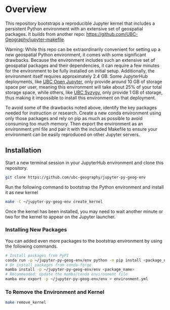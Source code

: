 # Overview

This repository bootstraps a reproducible Jupyter kernel that includes a persistent Python environment with an extensive set of geospatial packages. It builds from another repo: https://github.com/UBC-Geography/jupyter-makefile.

Warning: While this repo can be extraordinarily convenient for setting up a new geospatial Python environment, it comes with some significant drawbacks. Because the environment includes such an extensive set of geospatial packages and their dependencies, it can require a few minutes for the environment to be fully installed on initial setup. Additionally, the environment itself requires approximately 2.4 GB. Some JupyterHub deployments, like [UBC Open Jupyter](https://open.jupyter.ubc.ca), only provide around 10 GB of storage space per user, meaning this environment will take about 25% of your total storage space, while others, like [UBC Syzygy](https://ubc.syzygy.ca), only provide 1 GB of storage, thus making it impossible to install this environment on that deployment.

To avoid some of the drawbacks noted above, identify the key packages needed for instruction or research. Create a new conda environment using only those packages and rely on pip as much as possible to avoid consuming too much memory. Then export the environment as an environment.yml file and pair it with the included Makefile to ensure your environment can be easily reproduced on other Jupyter servers.

## Installation

Start a new terminal session in your JupyterHub environment and clone this repository.

```bash
git clone https://github.com/ubc-geography/jupyter-py-geog-env
```

Run the following command to bootstrap the Python environment and install it as new kernel

```bash
make -C ~/jupyter-py-geog-env create_kernel
```

Once the kernel has been installed, you may need to wait another minute or two for the kernel to appear on the Jupyter launcher.

### Installing New Packages

You can added even more packages to the bootstrap environment by using the following commands.

```bash
# Install packages from PyPI
conda run -p ~/jupyter-py-geog-env/env python -m pip install <package_name>
# Or install packages from conda-forge
mamba install -p ~/jupyter-py-geog-env/env <package_name>
# Recommended: Update the mamba/conda environment file
mamba env export -p ~/jupyter-py-geog-env/env > environment.yml
```

### To Remove the Environment and Kernel

```bash
make remove_kernel
```